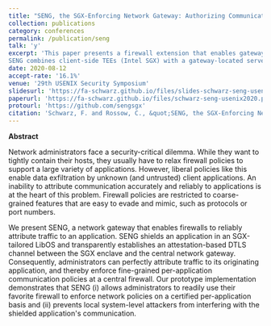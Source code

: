 ```yaml
---
title: "SENG, the SGX-Enforcing Network Gateway: Authorizing Communication from Shielded Clients"
collection: publications
category: conferences
permalink: /publication/seng
talk: 'y'
excerpt: 'This paper presents a firewall extension that enables gateway firewalls to enforce secure per-application policies.
SENG combines client-side TEEs (Intel SGX) with a gateway-located server to perform attestation-based traffic-to-app attribution.'
date: 2020-08-12
accept-rate: '16.1%'
venue: '29th USENIX Security Symposium'
slidesurl: 'https://fa-schwarz.github.io/files/slides-schwarz-seng-usenix2020.pdf'
paperurl: 'https://fa-schwarz.github.io/files/schwarz-seng-usenix2020.pdf'
protourl: 'https://github.com/sengsgx'
citation: 'Schwarz, F. and Rossow, C., &quot;SENG, the SGX-Enforcing Network Gateway: Authorizing Communication from Shielded Clients&quot;. In: <i>29th USENIX Security Symposium</i>. August 2020'
---
```


**Abstract**

Network administrators face a security-critical dilemma. While they want to tightly contain their hosts, they usually have to relax firewall policies to support a large variety of applications. However, liberal policies like this enable data exfiltration by unknown (and untrusted) client applications. An inability to attribute communication accurately and reliably to applications is at the heart of this problem. Firewall policies are restricted to coarse-grained features that are easy to evade and mimic, such as protocols or port numbers.

We present SENG, a network gateway that enables firewalls to reliably attribute traffic to an application. SENG shields an application in an SGX-tailored LibOS and transparently establishes an attestation-based DTLS channel between the SGX enclave and the central network gateway. Consequently, administrators can perfectly attribute traffic to its originating application, and thereby enforce fine-grained per-application communication policies at a central firewall. Our prototype implementation demonstrates that SENG (i) allows administrators to readily use their favorite firewall to enforce network policies on a certified per-application basis and (ii) prevents local system-level attackers from interfering with the shielded application's communication.